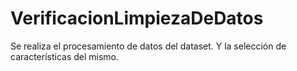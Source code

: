 # VerificacionLimpiezaDeDatos
Se realiza el procesamiento de datos del dataset. Y la selección de características del mismo.
